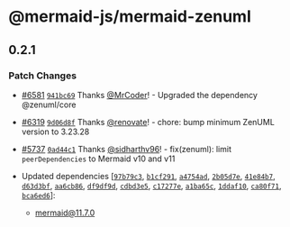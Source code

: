 # @mermaid-js/mermaid-zenuml

## 0.2.1

### Patch Changes

- [#6581](https://github.com/mermaid-js/mermaid/pull/6581) [`941bc69`](https://github.com/mermaid-js/mermaid/commit/941bc698350bd103b2a431ed8fed0c7b0d92fff0) Thanks [@MrCoder](https://github.com/MrCoder)! - Upgraded the dependency @zenuml/core

- [#6319](https://github.com/mermaid-js/mermaid/pull/6319) [`9d06d8f`](https://github.com/mermaid-js/mermaid/commit/9d06d8f31e7f12af9e9e092214f907f2dc93ad75) Thanks [@renovate](https://github.com/apps/renovate)! - chore: bump minimum ZenUML version to 3.23.28

- [#5737](https://github.com/mermaid-js/mermaid/pull/5737) [`0ad44c1`](https://github.com/mermaid-js/mermaid/commit/0ad44c12feead9d20c6a870a49327ada58d6e657) Thanks [@sidharthv96](https://github.com/sidharthv96)! - fix(zenuml): limit `peerDependencies` to Mermaid v10 and v11

- Updated dependencies [[`97b79c3`](https://github.com/mermaid-js/mermaid/commit/97b79c3578a2004c63fa32f6d5e17bd8a536e13a), [`b1cf291`](https://github.com/mermaid-js/mermaid/commit/b1cf29127348602137552405e3300dee1697f0de), [`a4754ad`](https://github.com/mermaid-js/mermaid/commit/a4754ad195e70d52fbd46ef44f40797d2d215e41), [`2b05d7e`](https://github.com/mermaid-js/mermaid/commit/2b05d7e1edef635e6c80cb383b10ea0a89279f41), [`41e84b7`](https://github.com/mermaid-js/mermaid/commit/41e84b726a1f2df002b77c4b0071e2c15e47838e), [`d63d3bf`](https://github.com/mermaid-js/mermaid/commit/d63d3bf1e7596ac7eeb24ba06cbc7a70f9c8b070), [`aa6cb86`](https://github.com/mermaid-js/mermaid/commit/aa6cb86899968c65561eebfc1d54dd086b1518a2), [`df9df9d`](https://github.com/mermaid-js/mermaid/commit/df9df9dc32b80a8c320cc0efd5483b9485f15bde), [`cdbd3e5`](https://github.com/mermaid-js/mermaid/commit/cdbd3e58a3a35d63a79258115dedca4a535c1038), [`c17277e`](https://github.com/mermaid-js/mermaid/commit/c17277e743b1c12e4134fba44c62a7d5885f2574), [`a1ba65c`](https://github.com/mermaid-js/mermaid/commit/a1ba65c0c08432ec36e772570c3a5899cb57c102), [`1ddaf10`](https://github.com/mermaid-js/mermaid/commit/1ddaf10b89d8c7311c5e10d466b42fa36b61210b), [`ca80f71`](https://github.com/mermaid-js/mermaid/commit/ca80f719eac86cf4c31392105d5d896f39b84bbc), [`bca6ed6`](https://github.com/mermaid-js/mermaid/commit/bca6ed67c3e0db910bf498fdd0fc0346c02d392b)]:
  - mermaid@11.7.0

